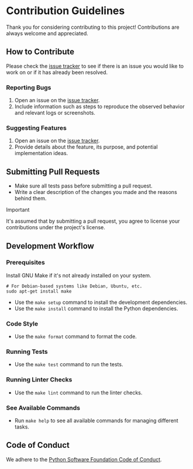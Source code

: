 # Contribution Guidelines

Thank you for considering contributing to this project!
Contributions are always welcome and appreciated.

## How to Contribute

Please check the [issue tracker](https://github.com/habedi/template-python-library/issues) to see if there is an issue
you
would like to work on or if it has already been resolved.

### Reporting Bugs

1. Open an issue on the [issue tracker](https://github.com/habedi/template-python-library/issues).
2. Include information such as steps to reproduce the observed behavior and relevant logs or screenshots.

### Suggesting Features

1. Open an issue on the [issue tracker](https://github.com/habedi/template-python-library/issues).
2. Provide details about the feature, its purpose, and potential implementation ideas.

## Submitting Pull Requests

- Make sure all tests pass before submitting a pull request.
- Write a clear description of the changes you made and the reasons behind them.

> [!IMPORTANT]
> It's assumed that by submitting a pull request, you agree to license your contributions under the project's license.

## Development Workflow

### Prerequisites

Install GNU Make if it's not already installed on your system.

```shell
# For Debian-based systems like Debian, Ubuntu, etc.
sudo apt-get install make
```

- Use the `make setup` command to install the development dependencies.
- Use the `make install` command to install the Python dependencies.

### Code Style

- Use the `make format` command to format the code.

### Running Tests

- Use the `make test` command to run the tests.

### Running Linter Checks

- Use the `make lint` command to run the linter checks.

### See Available Commands

- Run `make help` to see all available commands for managing different tasks.

## Code of Conduct

We adhere to the [Python Software Foundation Code of Conduct](https://policies.python.org/python.org/code-of-conduct).
